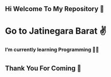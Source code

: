## Hi Welcome To My Repository 👋
#
# Go to Jatinegara Barat ✌️
### I’m currently learning Programming 🕵️‍♀️
#
## Thank You For Coming 🤟
